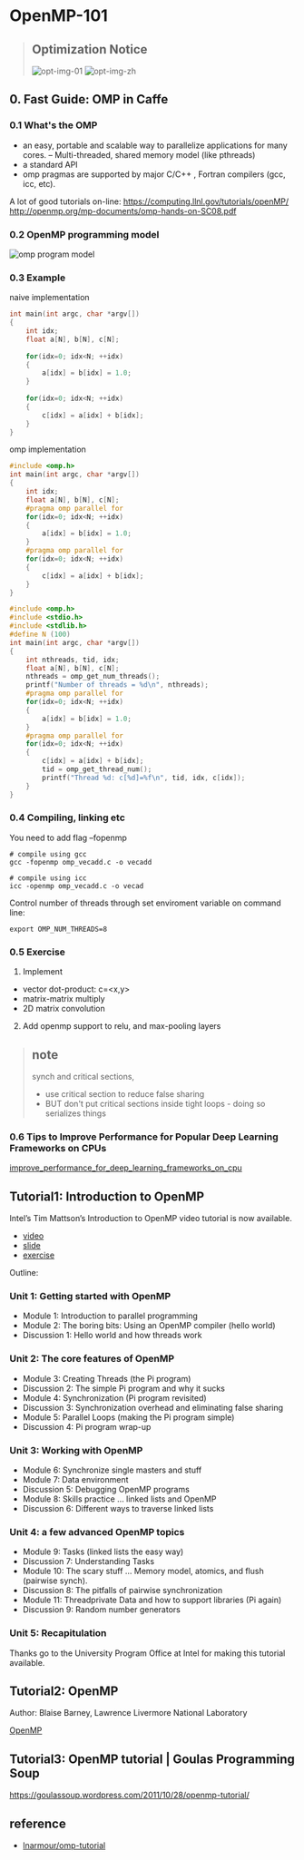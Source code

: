 # OpenMP-101

> ## Optimization Notice
> ![opt-img-01](./assets/opt-notice-en_080411.gif)
> ![opt-img-zh](./assets/Chinese.gif)

## 0. Fast Guide: OMP in Caffe

### 0.1 What's the OMP

- an easy, portable and scalable way to parallelize applications for  many cores. – Multi-threaded, shared memory model (like pthreads) 
- a standard API
- omp pragmas are supported by major C/C++ , Fortran compilers (gcc, icc, etc).  
 
A lot of good tutorials on-line: https://computing.llnl.gov/tutorials/openMP/ http://openmp.org/mp-documents/omp-hands-on-SC08.pdf 

### 0.2 OpenMP programming model 

![omp program model](./assets/omp1.png)

### 0.3 Example

naive implementation

```c
int main(int argc, char *argv[])
{
    int idx;
    float a[N], b[N], c[N];
    
    for(idx=0; idx<N; ++idx)
    {
        a[idx] = b[idx] = 1.0;
    }
    
    for(idx=0; idx<N; ++idx)
    {
        c[idx] = a[idx] + b[idx];
    }
}
```

omp implementation

```c
#include <omp.h>
int main(int argc, char *argv[])
{
    int idx;
    float a[N], b[N], c[N];
    #pragma omp parallel for
    for(idx=0; idx<N; ++idx)
    {
        a[idx] = b[idx] = 1.0;
    }
    #pragma omp parallel for
    for(idx=0; idx<N; ++idx)
    {
        c[idx] = a[idx] + b[idx];
    }
}
```

```c
#include <omp.h>
#include <stdio.h>
#include <stdlib.h>
#define N (100)
int main(int argc, char *argv[])
{
    int nthreads, tid, idx;
    float a[N], b[N], c[N];
    nthreads = omp_get_num_threads();
    printf("Number of threads = %d\n", nthreads);
    #pragma omp parallel for
    for(idx=0; idx<N; ++idx)
    {
        a[idx] = b[idx] = 1.0;
    }
    #pragma omp parallel for
    for(idx=0; idx<N; ++idx)
    {
        c[idx] = a[idx] + b[idx];
        tid = omp_get_thread_num();
        printf("Thread %d: c[%d]=%f\n", tid, idx, c[idx]);
    }
}
```

### 0.4 Compiling, linking etc 

You need to add flag –fopenmp

```shell
# compile using gcc
gcc -fopenmp omp_vecadd.c -o vecadd

# compile using icc
icc -openmp omp_vecadd.c -o vecad
```

Control number of threads through set enviroment variable on command line:

```shell
export OMP_NUM_THREADS=8 
```

### 0.5 Exercise

1. Implement
  - vector dot-product: c=<x,y>
  - matrix-matrix multiply
  - 2D matrix convolution
2. Add openmp support to relu, and max-pooling layers 

> ## note
> synch and critical sections,
> - use critical section to reduce false sharing
> - BUT don't put critical sections inside tight loops - doing so serializes things

### 0.6 Tips to Improve Performance for Popular Deep Learning Frameworks on CPUs

[improve_performance_for_deep_learning_frameworks_on_cpu](./improve_performance_for_deep_learning_frameworks_on_cpu.md)

## Tutorial1: Introduction to OpenMP

Intel’s Tim Mattson’s Introduction to OpenMP video tutorial is now available.

- [video](https://www.youtube.com/playlist?list=PLLX-Q6B8xqZ8n8bwjGdzBJ25X2utwnoEG)
- [slide](https://www.openmp.org/wp-content/uploads/Intro_To_OpenMP_Mattson.pdf)
- [exercise](http://www.openmp.org/wp-content/uploads/FMattson_OMP_exercises.zip)

Outline:

### Unit 1: Getting started with OpenMP

- Module 1: Introduction to parallel programming
- Module 2: The boring bits: Using an OpenMP compiler (hello world)
- Discussion 1: Hello world and how threads work

### Unit 2: The core features of OpenMP
- Module 3: Creating Threads (the Pi program)
- Discussion 2: The simple Pi program and why it sucks
- Module 4: Synchronization (Pi program revisited)
- Discussion 3: Synchronization overhead and eliminating false sharing
- Module 5: Parallel Loops (making the Pi program simple)
- Discussion 4: Pi program wrap-up

### Unit 3: Working with OpenMP
- Module 6: Synchronize single masters and stuff
- Module 7: Data environment
- Discussion 5: Debugging OpenMP programs
- Module 8: Skills practice … linked lists and OpenMP
- Discussion 6: Different ways to traverse linked lists

### Unit 4: a few advanced OpenMP topics
- Module 9: Tasks (linked lists the easy way)
- Discussion 7: Understanding Tasks
- Module 10: The scary stuff … Memory model, atomics, and flush (pairwise synch).
- Discussion 8: The pitfalls of pairwise synchronization
- Module 11: Threadprivate Data and how to support libraries (Pi again)
- Discussion 9: Random number generators

### Unit 5: Recapitulation

Thanks go to the University Program Office at Intel for making this tutorial available.

## Tutorial2: OpenMP

Author: Blaise Barney, Lawrence Livermore National Laboratory

[OpenMP](https://computing.llnl.gov/tutorials/openMP/)

## Tutorial3: OpenMP tutorial | Goulas Programming Soup  
https://goulassoup.wordpress.com/2011/10/28/openmp-tutorial/

## reference

- [lnarmour/omp-tutorial](https://github.com/lnarmour/omp-tutorial)

